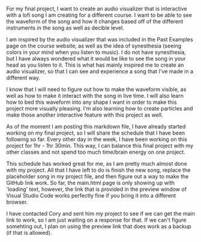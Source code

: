 For my final project, I want to create an audio visualizer that is interactive with a  lofi song I am creating for a different course. I want to be able to see the waveform of the song and how it changes based off of the different instruments in the song as well as decible level.

I am inspired by the audio visualizer that was included in the Past Examples page on the course website, as well as the idea of synesthesia (seeing colors in your mind when you listen to music). I do not have synesthesia, but I have always wondered what it would be like to see the song in your head as you listen to it. This is what has mainly inspired me to create an audio visualizer, so that I can see and experience a song that I've made in a different way.

I know that I will need to figure out how to make the waveform visible, as well as how to make it interact with the song in live time. I will also learn how to bed this waveform into any shape I want in order to make this project more visually pleasing. I'm also learning how to create particles and make those another interactive feature with this project as well.

As of the moment I am posting this markdown file, I have already started working on my final project, so I will share the schedule that I have been following so far. Every other day in the week, I have been working on this project for 1hr - 1hr 30min. This way, I can balance this final project with my other classes and not spend too much time/brain energy on one project. 

This schedule has worked great for me, as I am pretty much almost done with my project. All that I have left to do is finish the new song, replace the placeholder song in my project file, and then figure out a way to make the GitHub link work. So far, the main.html page is only showing up with 'loading' text, however, the link that is provided in the preview window of Visual Studio Code works perfectly fine if you bring it into a different browser.

I have contacted Cory and sent him my project to see if we can get the main link to work, so I am just waiting on a response for that. If we can't figure somehting out, I plan on using the preview link that does work as a backup (if that is allowed).
